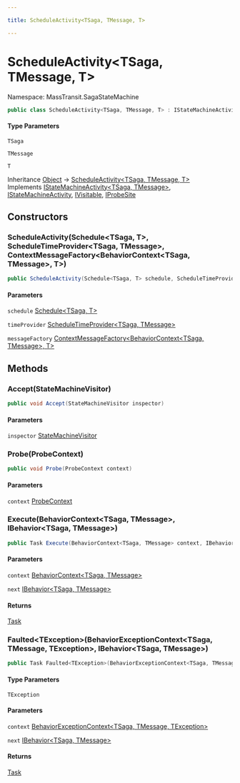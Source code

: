 ```yaml
---

title: ScheduleActivity<TSaga, TMessage, T>

---
```


# ScheduleActivity\<TSaga, TMessage, T\>

Namespace: MassTransit.SagaStateMachine

```csharp
public class ScheduleActivity<TSaga, TMessage, T> : IStateMachineActivity<TSaga, TMessage>, IStateMachineActivity, IVisitable, IProbeSite
```

#### Type Parameters

`TSaga`<br/>

`TMessage`<br/>

`T`<br/>

Inheritance [Object](https://learn.microsoft.com/en-us/dotnet/api/system.object) → [ScheduleActivity\<TSaga, TMessage, T\>](../masstransit-sagastatemachine/scheduleactivity-3)<br/>
Implements [IStateMachineActivity\<TSaga, TMessage\>](../../masstransit-abstractions/masstransit/istatemachineactivity-2), [IStateMachineActivity](../../masstransit-abstractions/masstransit/istatemachineactivity), [IVisitable](../../masstransit-abstractions/masstransit/ivisitable), [IProbeSite](../../masstransit-abstractions/masstransit/iprobesite)

## Constructors

### **ScheduleActivity(Schedule\<TSaga, T\>, ScheduleTimeProvider\<TSaga, TMessage\>, ContextMessageFactory\<BehaviorContext\<TSaga, TMessage\>, T\>)**

```csharp
public ScheduleActivity(Schedule<TSaga, T> schedule, ScheduleTimeProvider<TSaga, TMessage> timeProvider, ContextMessageFactory<BehaviorContext<TSaga, TMessage>, T> messageFactory)
```

#### Parameters

`schedule` [Schedule\<TSaga, T\>](../../masstransit-abstractions/masstransit/schedule-2)<br/>

`timeProvider` [ScheduleTimeProvider\<TSaga, TMessage\>](../../masstransit-abstractions/masstransit/scheduletimeprovider-2)<br/>

`messageFactory` [ContextMessageFactory\<BehaviorContext\<TSaga, TMessage\>, T\>](../masstransit-sagastatemachine/contextmessagefactory-2)<br/>

## Methods

### **Accept(StateMachineVisitor)**

```csharp
public void Accept(StateMachineVisitor inspector)
```

#### Parameters

`inspector` [StateMachineVisitor](../../masstransit-abstractions/masstransit/statemachinevisitor)<br/>

### **Probe(ProbeContext)**

```csharp
public void Probe(ProbeContext context)
```

#### Parameters

`context` [ProbeContext](../../masstransit-abstractions/masstransit/probecontext)<br/>

### **Execute(BehaviorContext\<TSaga, TMessage\>, IBehavior\<TSaga, TMessage\>)**

```csharp
public Task Execute(BehaviorContext<TSaga, TMessage> context, IBehavior<TSaga, TMessage> next)
```

#### Parameters

`context` [BehaviorContext\<TSaga, TMessage\>](../../masstransit-abstractions/masstransit/behaviorcontext-2)<br/>

`next` [IBehavior\<TSaga, TMessage\>](../../masstransit-abstractions/masstransit/ibehavior-2)<br/>

#### Returns

[Task](https://learn.microsoft.com/en-us/dotnet/api/system.threading.tasks.task)<br/>

### **Faulted\<TException\>(BehaviorExceptionContext\<TSaga, TMessage, TException\>, IBehavior\<TSaga, TMessage\>)**

```csharp
public Task Faulted<TException>(BehaviorExceptionContext<TSaga, TMessage, TException> context, IBehavior<TSaga, TMessage> next)
```

#### Type Parameters

`TException`<br/>

#### Parameters

`context` [BehaviorExceptionContext\<TSaga, TMessage, TException\>](../../masstransit-abstractions/masstransit/behaviorexceptioncontext-3)<br/>

`next` [IBehavior\<TSaga, TMessage\>](../../masstransit-abstractions/masstransit/ibehavior-2)<br/>

#### Returns

[Task](https://learn.microsoft.com/en-us/dotnet/api/system.threading.tasks.task)<br/>
